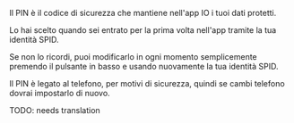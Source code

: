 Il PIN è il codice di sicurezza che mantiene nell'app IO i tuoi dati protetti.

Lo hai scelto quando sei entrato per la prima volta nell'app tramite la tua identità SPID.

Se non lo ricordi, puoi modificarlo in ogni momento  semplicemente premendo il pulsante in basso e usando nuovamente la tua identità SPID.

Il PIN è legato al telefono, per motivi di sicurezza, quindi se cambi telefono dovrai impostarlo di nuovo.

TODO: needs translation